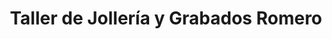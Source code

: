 ---
title: "Taller de Jollería y Grabados Romero"
url: /la-linea-de-la-concepcion/taller-de-jolleria-y-grabados-romero/
shop: general
---